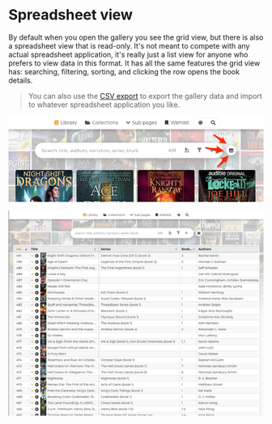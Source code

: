 # Spreadsheet view

By default when you open the gallery you see the grid view, but there is also a spreadsheet view that is read-only. It's not meant to compete with any actual spreadsheet application, it's really just a list view for anyone who prefers to view data in this format. It has all the same features the grid view has: searching, filtering, sorting, and clicking the row opens the book details.

> You can also use the [CSV export](csv-export/) to export the gallery data and import to whatever spreadsheet application you like.

![You can toggle between the two view modes using the icon button next to the search field. This icon moves to the bottom menu in certain mobile sizes.](../.gitbook/assets/ALE-view-mode-toggle.png)

![If you click the book details open, arrow keys will help you move to another row.](../.gitbook/assets/ALE-spreadsheet-view.png)

